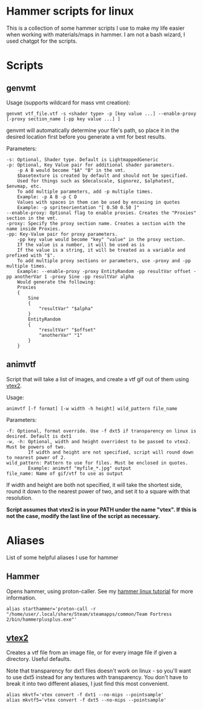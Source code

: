 # Hammer scripts for linux
This is a collection of some hammer scripts I use to make my life easier when working with materials/maps in hammer. I am not a bash wizard, I used chatgpt for the scripts.

# Scripts
## genvmt
Usage (supports wildcard for mass vmt creation):

```
genvmt vtf_file.vtf -s <shader type> -p [key value ...] --enable-proxy [-proxy section_name [-pp key value ...] ]
```
genvmt will automatically determine your file's path, so place it in the desired location first before you generate a vmt for best results.

Parameters:
```
-s: Optional, Shader type. Default is LightmappedGeneric
-p: Optional, Key Value pair for additional shader parameters. 
    -p A B would become "$A" "B" in the vmt. 
    $basetexture is created by default and should not be specified.
    Used for things such as $decalscale, $ignorez, $alphatest, $envmap, etc.
    To add multiple parameters, add -p multiple times.
    Example: -p A B -p C D
    Values with spaces in them can be used by encasing in quotes
    Example: -p spriteorientation "[ 0.50 0.50 ]"
--enable-proxy: Optional flag to enable proxies. Creates the "Proxies" section in the vmt.
-proxy: Specify the proxy section name. Creates a section with the name inside Proxies.
-pp: Key-Value pair for proxy parameters.
    -pp key value would become "key" "value" in the proxy section.
    If the value is a number, it will be used as is
    If the value is a string, it will be treated as a variable and prefixed with "$".
    To add multiple proxy sections or parameters, use -proxy and -pp multiple times.
    Example: --enable-proxy -proxy EntityRandom -pp resultVar offset -pp anotherVar 1 -proxy Sine -pp resultVar alpha
    Would generate the following:
    Proxies
	{
		Sine
		{
			"resultVar" "$alpha"
		}
		EntityRandom
		{
			"resultVar" "$offset"
			"anotherVar" "1"
		}
	}
```
## animvtf
Script that will take a list of images, and create a vtf gif out of them using [vtex2](https://github.com/StrataSource/vtex2).

Usage:
```
animvtf [-f format] [-w width -h height] wild_pattern file_name
```
Parameters:
```
-f: Optional, format override. Use -f dxt5 if transparency on linux is desired. Default is dxt1
-w, -h: Optional, width and height overridest to be passed to vtex2. Must be powers of two.
        If width and height are not specified, script will round down to nearest power of 2.
wild_pattern: Pattern to use for files. Must be enclosed in quotes.
        Example: animvtf "myfile_*.jpg" output
file_name: Name of gif/vtf to use as output
```
If width and height are both not specified, it will take the shortest side, round it down to the nearest power of two, and set it to a square with that resolution.

**Script assumes that vtex2 is in your PATH under the name "vtex". If this is not the case, modify the last line of the script as necessary.**

# Aliases
List of some helpful aliases I use for hammer
## Hammer
Opens hammer, using proton-caller. See my [hammer linux tutorial](https://github.com/rsedxcftvgyhbujnkiqwe/HammerPlusPlus-Linux) for more information.
```
alias starthammer='proton-call -r "/home/user/.local/share/Steam/steamapps/common/Team Fortress 2/bin/hammerplusplus.exe"'
```

## [vtex2](https://github.com/StrataSource/vtex2)
Creates a vtf file from an image file, or for every image file if given a directory. Useful defaults.

Note that transparency for dxt1 files doesn't work on linux - so you'll want to use dxt5 instead for any textures with transparency. You don't have to break it into two different aliases, I just find this most convenient.
```
alias mkvtf='vtex convert -f dxt1 --no-mips --pointsample'
alias mkvtf5='vtex convert -f dxt5 --no-mips --pointsample'
``` 

